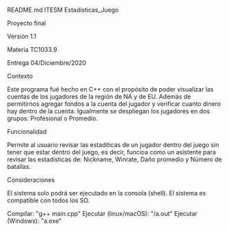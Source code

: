 README.md
ITESM
Estadisticas_Juego

Proyecto final

Versión 1.1

Materia TC1033.9

Entrega 04/Diciembre/2020

Contexto

Este programa fué hecho en C++ con el propósito de poder visualizar las cuentas de los jugadores de la región de NA y de EU. Además de permitirnos agregar fondos a la cuenta del jugador y verificar cuanto dinero hay dentro de la cuenta. 
Igualmente se despliegan los jugadores en dos grupos: Profesional o Promedio.

Funcionalidad

Permite al usuario revisar las estadíticas de un jugador dentro del juego sin tener que estar dentro del juego, es decir, funcioa como un asistente para revisar las estadísticas de: Nickname, Winrate, Daño promedio y Número de batallas. 

Consideraciones

El sistema solo podrá ser ejecutado en la consola (shell). El sistema es compatible con todos los SO.

Compilar: "g++ main.cpp"
Ejecutar (linux/macOS): "/a.out"
Ejecutar (Windows): "a.exe"
